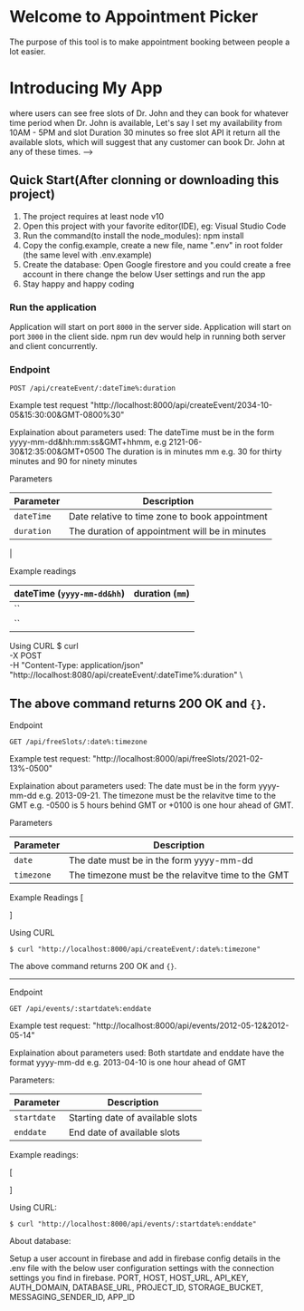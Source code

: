 # Welcome to Appointment Picker
The purpose of this tool is to make appointment booking between people a lot easier.


# Introducing My App
where users can see free slots of Dr. John and they can book for whatever time period when Dr. John is available, Let's say I set my availability from 10AM - 5PM and slot Duration 30 minutes so free slot API it return all the available slots, which will suggest that any customer can book Dr. John at any of these times.
-->


## Quick Start(After clonning or downloading this project)
1. The project requires at least node v10
2. Open this project with your favorite editor(IDE), eg: Visual Studio Code
3. Run the command(to install the node_modules): npm install
4. Copy the config.example, create a new file, name ".env" in root folder (the same level     with .env.example) 
5. Create the database: Open Google firestore and you could create a free account in there change the below User settings and run the app
6. Stay happy and happy coding


### Run the application

Application will start on port `8000` in the server side.
Application will start on port `3000` in the client side.
npm run dev would help in running both server and client concurrently.

### Endpoint

```
POST /api/createEvent/:dateTime%:duration
```
Example test request "http://localhost:8000/api/createEvent/2034-10-05&15:30:00&GMT-0800%30"

Explaination about parameters used:
The dateTime must be in the form yyyy-mm-dd&hh:mm:ss&GMT+hhmm, e.g 2121-06-30&12:35:00&GMT+0500
The duration is in minutes mm e.g. 30 for thirty minutes and 90 for ninety minutes


Parameters

| Parameter      | Description                                    |
| -------------- | ---------------------------------------------- |
| `dateTime`     | Date relative to time zone to book appointment |
| `duration`     | The duration of appointment will be in minutes |
|

Example readings

| dateTime (`yyyy-mm-dd&hh`) | duration (`mm`)       |
| -------------------        | ----------------------:|
| ``        |                |
| ``        |                |

Using CURL
$ curl \
 -X POST \
  -H "Content-Type: application/json" \
  "http://localhost:8080/api/createEvent/:dateTime%:duration" \

The above command returns 200 OK and `{}`.
----------------------------------------------------------------------------------------------
Endpoint
```
GET /api/freeSlots/:date%:timezone
```
Example test request: "http://localhost:8000/api/freeSlots/2021-02-13%-0500"

Explaination about parameters used:
The date must be in the form yyyy-mm-dd e.g. 2013-09-21.
The timezone must be the relavitve time to the GMT e.g. -0500 is 5 hours behind GMT or +0100 is one hour ahead of GMT.


Parameters

| Parameter      | Description                                        |
| -------------- | ---------------------------------------------------|
| `date`         | The date must be in the form yyyy-mm-dd            |
|`timezone `     | The timezone must be the relavitve time to the GMT |


Example Readings
[

]

Using CURL
```console
$ curl "http://localhost:8000/api/createEvent/:date%:timezone"
```

The above command returns 200 OK and `{}`.

-----------------------------------------------------------------------------------------------
Endpoint
```
GET /api/events/:startdate%:enddate
```
Example test request: "http://localhost:8000/api/events/2012-05-12&2012-05-14"

Explaination about parameters used:
Both startdate and enddate have the format yyyy-mm-dd e.g. 2013-04-10 is one hour ahead of GMT


Parameters:

| Parameter           | Description                      |
| ------------------- | -------------------------        |
| `startdate`         | Starting date of available slots |
|  `enddate`          |  End date of available slots     |

Example readings:

[



]

Using CURL:

```console
$ curl "http://localhost:8000/api/events/:startdate%:enddate"
```
About database:

Setup a user account in firebase and add in firebase config details in the .env file with the below user configuration settings with the connection settings you find in firebase.
  PORT,
  HOST,
  HOST_URL,
  API_KEY,
  AUTH_DOMAIN,
  DATABASE_URL,
  PROJECT_ID,
  STORAGE_BUCKET,
  MESSAGING_SENDER_ID,
  APP_ID
  






<!-- ## Data format for Get Events
The path is
.....api/events/:startdate%:enddate

Both startdate and enddate have the format yyyy-mm-dd e.g. 2013-04-10

Example ....api/events/2012-05-12&2012-05-14

## Data format for obtaining Free Slots:
The path is
....api/freeSlots/:date%:timezone

The date must be in the form yyyy-mm-dd, e.g. 2013-09-21.
The timezone must be the relavitve time to the GMT e.g. -0500 is 5 hours behind GMT or +0100 is one hour ahead of GMT

Example ....api/freeSlots/2021-02-13%-0500

## Data format for Create Event
The path is
.....api/createEvent/:dateTime%:duration

The dateTime must be in the form yyyy-mm-dd&hh:mm:ss&GMT+hhmm, e.g 2121-06-30&12:35:00&GMT+0500
The duration is in minutes mm e.g. 30 for thirty minutes and 90 for ninety minutes

Example ....api/createEvent/2034-10-05&15:30:00&GMT-0800%30

## Data format for Get Events
The path is
.....api/events/:startdate%:enddate

Both startdate and enddate have the format yyyy-mm-dd e.g. 2013-04-10

Example ....api/events/2012-05-12&2012-05-14 -->

